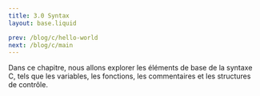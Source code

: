 ```yaml
---
title: 3.0 Syntax
layout: base.liquid

prev: /blog/c/hello-world
next: /blog/c/main
---
```


Dans ce chapitre, nous allons explorer les éléments de base de la syntaxe C, tels que les variables, les fonctions, les commentaires et les structures de contrôle.

